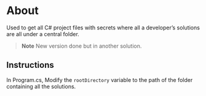 ﻿# About

Used to get all C# project files with secrets where all a developer’s solutions are all under a central folder.

> **Note**
> New version done but in another solution.

## Instructions

In Program.cs, Modify the `rootDirectory` variable to the path of the folder containing all the solutions.